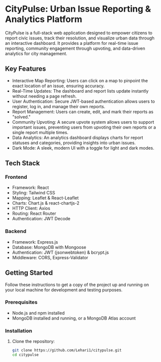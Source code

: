 # CityPulse: Urban Issue Reporting & Analytics Platform

CityPulse is a full-stack web application designed to empower citizens to report civic issues, track their resolution, and visualize urban data through an interactive dashboard. It provides a platform for real-time issue reporting, community engagement through upvoting, and data-driven analytics for city management.

## Key Features

- Interactive Map Reporting: Users can click on a map to pinpoint the exact location of an issue, ensuring accuracy.
- Real-Time Updates: The dashboard and report lists update instantly without needing a page refresh.
- User Authentication: Secure JWT-based authentication allows users to register, log in, and manage their own reports.
- Report Management: Users can create, edit, and mark their reports as "solved."
- Community Upvoting: A secure upvote system allows users to support important issues, preventing users from upvoting their own reports or a single report multiple times.
- Data Analytics: An analytics dashboard displays charts for report statuses and categories, providing insights into urban issues.
- Dark Mode: A sleek, modern UI with a toggle for light and dark modes.

## Tech Stack

### Frontend

- Framework: React
- Styling: Tailwind CSS
- Mapping: Leaflet & React-Leaflet
- Charts: Chart.js & react-chartjs-2
- HTTP Client: Axios
- Routing: React Router
- Authentication: JWT Decode

### Backend

- Framework: Express.js
- Database: MongoDB with Mongoose
- Authentication: JWT (jsonwebtoken) & bcrypt.js
- Middleware: CORS, Express-Validator

## Getting Started

Follow these instructions to get a copy of the project up and running on your local machine for development and testing purposes.

### Prerequisites

- Node.js and npm installed
- MongoDB installed and running, or a MongoDB Atlas account

### Installation

1. Clone the repository:
   ```sh
   git clone https://github.com/Lehari1/citypulse.git
   cd citypulse
